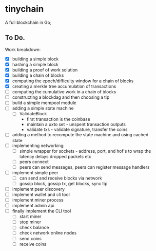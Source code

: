 # tinychain

A full blockchain in Go;

## To Do.

Work breakdown:

- [x] building a simple block
- [x] hashing a simple block
- [x] building a proof of work solution
- [x] building a chain of blocks
- [x] computing the epoch/difficulty window for a chain of blocks
- [x] creating a merkle tree accumulation of transactions
- [ ] computing the cumulative work in a chain of blocks
- [ ] constructing a blockdag and then choosing a tip
- [ ] build a simple mempool module
- [ ] adding a simple state machine
    - [ ] ValidateBlock
        - first transaction is the coinbase
        - maintain a uxto set - unspent transaction outputs
        - validate txs - validate signature, transfer the coins
- [ ] adding a method to recompute the state machine and using cached state 
- [ ] implementing networking
    - [ ] simple wrapper for sockets - address, port, and hof's to wrap the latency delays dropped packets etc
    - [ ] peers connect
    - [ ] peers can send messages, peers can register message handlers
- [ ] implement simple peer
    - [ ] can send and receive blocks via network
    - [ ] gossip block, gossip tx, get blocks, sync tip
- [ ] implement peer discovery
- [ ] implement wallet and cli tool
- [ ] implement miner process
- [ ] implement admin api
- [ ] finally implement the CLI tool
    - [ ] start miner
    - [ ] stop miner
    - [ ] check balance
    - [ ] check network online nodes
    - [ ] send coins
    - [ ] receive coins
